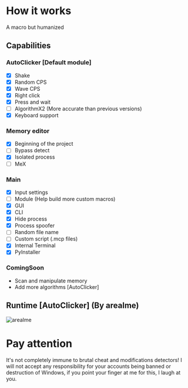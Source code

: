 # How it works
A macro but humanized
## Capabilities
### AutoClicker [Default module]
- [X] Shake
- [X] Random CPS
- [X] Wave CPS
- [X] Right click
- [X] Press and wait
- [ ] AlgorithmX2 (More accurate than previous versions)
- [X] Keyboard support
### Memory editor
- [X] Beginning of the project
- [ ] Bypass detect
- [X] Isolated process
- [ ] MeX

### Main
- [X] Input settings
- [ ] Module (Help build more custom macros)
- [X] GUI
- [X] CLI
- [X] Hide process
- [X] Process spoofer
- [ ] Random file name
- [ ] Custom script (.mcp files)
- [X] Internal Terminal
- [X] PyInstaller

### ComingSoon
+ Scan and manipulate memory
+ Add more algorithms [AutoClicker]
## Runtime [AutoClicker] (By arealme)
![arealme](https://github.com/SmaamX/AutoPy/assets/90418723/bd3544dd-2077-4e92-883a-34d8edea943c)
# Pay attention
It's not completely immune to brutal cheat and modifications detectors!
I will not accept any responsibility for your accounts being banned or destruction of Windows, if you point your finger at me for this, I laugh at you.
